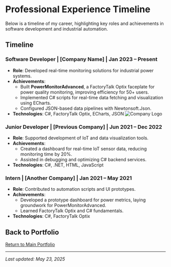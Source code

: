 # Professional Experience Timeline
Below is a timeline of my career, highlighting key roles and achievements in software development and industrial automation.

## Timeline
### Software Developer | [Company Name] | Jan 2023 – Present
- **Role**: Developed real-time monitoring solutions for industrial power systems.
- **Achievements**:
  - Built **PowerMonitorAdvanced**, a FactoryTalk Optix faceplate for power quality monitoring, improving efficiency for 50+ users.
  - Implemented C# scripts for real-time data fetching and visualization using ECharts.
  - Configured JSON-based data pipelines with Newtonsoft.Json.
- **Technologies**: C#, FactoryTalk Optix, ECharts, JSON
![Company Logo](images/company1-logo.png)

### Junior Developer | [Previous Company] | Jun 2021 – Dec 2022
- **Role**: Supported development of IoT and data visualization tools.
- **Achievements**:
  - Created a dashboard for real-time IoT sensor data, reducing monitoring time by 20%.
  - Assisted in debugging and optimizing C# backend services.
- **Technologies**: C#, .NET, HTML, JavaScript

### Intern | [Another Company] | Jan 2021 – May 2021
- **Role**: Contributed to automation scripts and UI prototypes.
- **Achievements**:
  - Developed a prototype dashboard for power metrics, laying groundwork for PowerMonitorAdvanced.
  - Learned FactoryTalk Optix and C# fundamentals.
- **Technologies**: C#, FactoryTalk Optix

## Back to Portfolio
[Return to Main Portfolio](..README.md)

---
*Last updated: May 23, 2025*
